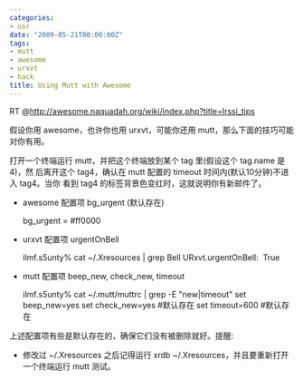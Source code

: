 ```yaml
---
categories:
- usr
date: "2009-05-21T00:00:00Z"
tags:
- mutt
- awesome
- urxvt
- hack
title: Using Mutt with Awesome
---
```


RT @<http://awesome.naquadah.org/wiki/index.php?title=Irssi_tips>

假设你用 awesome，也许你也用 urxvt，可能你还用 mutt，那么下面的技巧可能对你有用。

打开一个终端运行 mutt，并把这个终端放到某个 tag 里(假设这个 tag.name 是 4)，然
后离开这个 tag4，确认在 mutt 配置的 timeout 时间内(默认10分钟)不进入 tag4。当你
看到 tag4 的标签背景色变红时，这就说明你有新邮件了。

- awesome 配置项 bg_urgent (默认存在)

    bg_urgent = #ff0000

- urxvt 配置项 urgentOnBell

    ilmf.s5unty% cat ~/.Xresources | grep Bell
    URxvt.urgentOnBell:  True
 
- mutt 配置项 beep_new, check_new, timeout

    ilmf.s5unty% cat ~/.mutt/muttrc | grep -E "new|timeout"
    set beep_new=yes
    set check_new=yes #默认存在
    set timeout=600 #默认存在

上述配置项有些是默认存在的，确保它们没有被删除就好。提醒: 

* 修改过 ~/.Xresources 之后记得运行 xrdb ~/.Xresources，并且要重新打开一个终端运行 mutt 测试。
